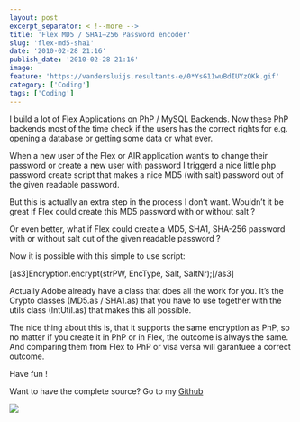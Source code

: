 ```yaml
---
layout: post
excerpt_separator: < !--more -->
title: 'Flex MD5 / SHA1–256 Password encoder'
slug: 'flex-md5-sha1'
date: '2010-02-28 21:16'
publish_date: '2010-02-28 21:16'
image:
feature: 'https://vandersluijs.resultants-e/0*YsG11wuBdIUYzQKk.gif'
category: ['Coding']
tags: ['Coding']
---
```

I build a lot of Flex Applications on PhP / MySQL Backends. Now these PhP
backends most of the time check if the users has the correct rights for e.g.
opening a database or getting some data or what ever.  
  
When a new user of the Flex or AIR application want’s to change their password
or create a new user with password I triggerd a nice little php password
create script that makes a nice MD5 (with salt) password out of the given
readable password.  
  
But this is actually an extra step in the process I don’t want. Wouldn’t it be
great if Flex could create this MD5 password with or without salt ?  
  
Or even better, what if Flex could create a MD5, SHA1, SHA-256 password with
or without salt out of the given readable password ?  
  
Now it is possible with this simple to use script:  
  
[as3]Encryption.encrypt(strPW, EncType, Salt, SaltNr);[/as3]  
  
Actually Adobe already have a class that does all the work for you. It’s the
Crypto classes (MD5.as / SHA1.as) that you have to use together with the utils
class (IntUtil.as) that makes this all possible.  
  
The nice thing about this is, that it supports the same encryption as PhP, so
no matter if you create it in PhP or in Flex, the outcome is always the same.
And comparing them from Flex to PhP or visa versa will garantuee a correct
outcome.  
  
Have fun !  
  
Want to have the complete source? Go to my
[Github](https://github.com/tvdsluijs/-SHA1-256-Password-encoder/tree/)

![](https://vandersluijs.resultants-e/0*YsG11wuBdIUYzQKk.gif)

